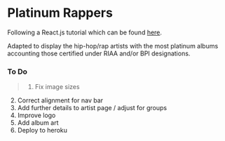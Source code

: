 # Platinum Rappers

Following a React.js tutorial which can be found [here](https://scotch.io/tutorials/react-on-the-server-for-beginners-build-a-universal-react-and-node-app).

Adapted to display the hip-hop/rap artists with the most platinum albums accounting those certified under RIAA and/or BPI designations.

### To Do

>1. Fix image sizes
2. Correct alignment for nav bar
3. Add further details to artist page / adjust for groups
4. Improve logo
5. Add album art
6. Deploy to heroku
